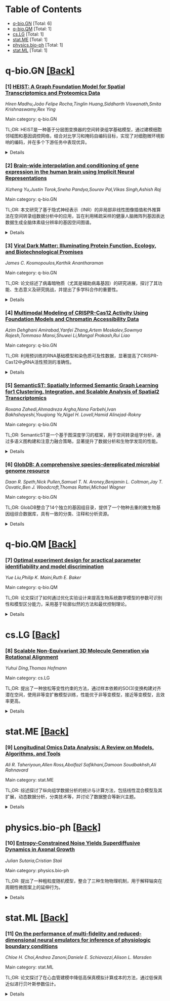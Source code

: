 <div id=toc></div>

# Table of Contents

- [q-bio.GN](#q-bio.GN) [Total: 6]
- [q-bio.QM](#q-bio.QM) [Total: 1]
- [cs.LG](#cs.LG) [Total: 1]
- [stat.ME](#stat.ME) [Total: 1]
- [physics.bio-ph](#physics.bio-ph) [Total: 1]
- [stat.ML](#stat.ML) [Total: 1]


<div id='q-bio.GN'></div>

# q-bio.GN [[Back]](#toc)

### [1] [HEIST: A Graph Foundation Model for Spatial Transcriptomics and Proteomics Data](https://arxiv.org/abs/2506.11152)
*Hiren Madhu,João Felipe Rocha,Tinglin Huang,Siddharth Viswanath,Smita Krishnaswamy,Rex Ying*

Main category: q-bio.GN

TL;DR: HEIST是一种基于分层图变换器的空间转录组学基础模型，通过建模细胞邻域图和基因调控网络，结合对比学习和掩码自编码目标，实现了对细胞微环境影响的编码，并在多个下游任务中表现优异。


<details>
  <summary>Details</summary>
Motivation: 现有模型忽略了空间分辨率或基因调控信息，而HEIST旨在通过分层建模和基因调控网络表示，捕捉细胞微环境的影响。

Method: HEIST将组织建模为空间细胞邻域图，每个细胞建模为基因调控网络图，采用分层图变换器进行跨层和层内消息传递，并通过对比学习和掩码自编码目标进行预训练。

Result: HEIST在22.3M细胞上预训练，有效编码微环境影响，发现空间信息亚群，并在临床结果预测、细胞类型注释等任务中达到最优性能。

Conclusion: HEIST通过分层建模和基因调控网络表示，显著提升了空间转录组学数据的分析能力。

Abstract: Single-cell transcriptomics has become a great source for data-driven
insights into biology, enabling the use of advanced deep learning methods to
understand cellular heterogeneity and transcriptional regulation at the
single-cell level. With the advent of spatial transcriptomics data we have the
promise of learning about cells within a tissue context as it provides both
spatial coordinates and transcriptomic readouts. However, existing models
either ignore spatial resolution or the gene regulatory information. Gene
regulation in cells can change depending on microenvironmental cues from
neighboring cells, but existing models neglect gene regulatory patterns with
hierarchical dependencies across levels of abstraction. In order to create
contextualized representations of cells and genes from spatial transcriptomics
data, we introduce HEIST, a hierarchical graph transformer-based foundation
model for spatial transcriptomics and proteomics data. HEIST models tissue as
spatial cellular neighborhood graphs, and each cell is, in turn, modeled as a
gene regulatory network graph. The framework includes a hierarchical graph
transformer that performs cross-level message passing and message passing
within levels. HEIST is pre-trained on 22.3M cells from 124 tissues across 15
organs using spatially-aware contrastive learning and masked auto-encoding
objectives. Unsupervised analysis of HEIST representations of cells, shows that
it effectively encodes the microenvironmental influences in cell embeddings,
enabling the discovery of spatially-informed subpopulations that prior models
fail to differentiate. Further, HEIST achieves state-of-the-art results on four
downstream task such as clinical outcome prediction, cell type annotation, gene
imputation, and spatially-informed cell clustering across multiple
technologies, highlighting the importance of hierarchical modeling and
GRN-based representations.

</details>


### [2] [Brain-wide interpolation and conditioning of gene expression in the human brain using Implicit Neural Representations](https://arxiv.org/abs/2506.11158)
*Xizheng Yu,Justin Torok,Sneha Pandya,Sourav Pal,Vikas Singh,Ashish Raj*

Main category: q-bio.GN

TL;DR: 本文研究了基于隐式神经表示（INR）的非局部非线性图像插值和外推算法在空间转录组数据分析中的应用，旨在利用稀疏采样的健康人脑微阵列基因表达数据生成全脑体素级分辨率的基因空间图谱。


<details>
  <summary>Details</summary>
Motivation: 通过INR技术填补稀疏采样的基因表达数据，生成高分辨率的全脑基因空间图谱，为阿尔茨海默病（AD）风险基因研究提供工具。

Method: 从Allen人脑图谱（AHBA）获取100个AD风险基因的基线空间转录谱，并调整INR模型以生成体素级分辨率的基因定量图谱。使用Abagen插值作为基线/参考进行实验。

Result: 实验表明，INR模型能够生成高分辨率的全脑基因空间图谱。

Conclusion: INR技术为空间转录组数据分析提供了有效的工具，能够填补稀疏数据并生成高分辨率图谱。

Abstract: In this paper, we study the efficacy and utility of recent advances in
non-local, non-linear image interpolation and extrapolation algorithms,
specifically, ideas based on Implicit Neural Representations (INR), as a tool
for analysis of spatial transcriptomics data. We seek to utilize the microarray
gene expression data sparsely sampled in the healthy human brain, and produce
fully resolved spatial maps of any given gene across the whole brain at a
voxel-level resolution. To do so, we first obtained the 100 top AD risk genes,
whose baseline spatial transcriptional profiles were obtained from the Allen
Human Brain Atlas (AHBA). We adapted Implicit Neural Representation models so
that the pipeline can produce robust voxel-resolution quantitative maps of all
genes. We present a variety of experiments using interpolations obtained from
Abagen as a baseline/reference.

</details>


### [3] [Viral Dark Matter: Illuminating Protein Function, Ecology, and Biotechnological Promises](https://arxiv.org/abs/2506.11942)
*James C. Kosmopoulos,Karthik Anantharaman*

Main category: q-bio.GN

TL;DR: 论文综述了病毒暗物质（尤其是辅助病毒基因）的研究进展，探讨了其功能、生态意义及研究挑战，并提出了多学科合作的重要性。


<details>
  <summary>Details</summary>
Motivation: 病毒基因中大部分功能未知（即“病毒暗物质”），限制了对其生态和应用价值的理解。研究旨在填补这一知识空白。

Method: 通过综述近期研究，结合生物信息学和实验验证，分析病毒暗物质的功能及其在生态系统中的作用。

Result: 发现了多种新型病毒蛋白及其潜在功能，但仍需进一步研究其具体机制和生态影响。

Conclusion: 多学科合作是揭示病毒暗物质的关键，其研究对微生物生态学和生物技术具有重要意义。

Abstract: Viruses are the most abundant biological entities on Earth and play central
roles in shaping microbiomes and influencing ecosystem functions. Yet, most
viral genes remain uncharacterized, comprising what is commonly referred to as
"viral dark matter." Metagenomic studies across diverse environments
consistently show that 40-90% of viral genes lack known homologs or annotated
functions. This persistent knowledge gap limits our ability to interpret viral
sequence data, understand virus-host interactions, and assess the ecological or
applied significance of viral genes. Among the most intriguing components of
viral dark matter are auxiliary viral genes (AVGs), including auxiliary
metabolic genes (AMGs), regulatory genes (AReGs), and host physiology-modifying
genes (APGs), which may alter host function during infection and contribute to
microbial metabolism, stress tolerance, or resistance. In this review, we
explore recent advances in the discovery and functional characterization of
viral dark matter. We highlight representative examples of novel viral proteins
across diverse ecosystems including human microbiomes, soil, oceans, and
extreme environments, and discuss what is known, and still unknown, about their
roles. We then examine the bioinformatic and experimental challenges that
hinder functional characterization, and present emerging strategies to overcome
these barriers. Finally, we highlight both the fundamental and applied benefits
that multidisciplinary efforts to characterize viral proteins can bring. By
integrating computational predictions with experimental validation, and
fostering collaboration across disciplines, we emphasize that illuminating
viral dark matter is both feasible and essential for advancing microbial
ecology and unlocking new tools for biotechnology.

</details>


### [4] [Multimodal Modeling of CRISPR-Cas12 Activity Using Foundation Models and Chromatin Accessibility Data](https://arxiv.org/abs/2506.11182)
*Azim Dehghani Amirabad,Yanfei Zhang,Artem Moskalev,Sowmya Rajesh,Tommaso Mansi,Shuwei Li,Mangal Prakash,Rui Liao*

Main category: q-bio.GN

TL;DR: 利用预训练的RNA基础模型和染色质可及性数据，显著提高了CRISPR-Cas12中gRNA活性预测的准确性。


<details>
  <summary>Details</summary>
Motivation: 由于数据有限、PAM序列的多样性以及依赖大规模训练，预测gRNA活性具有挑战性。研究探索预训练的生物学基础模型是否能提升预测效果。

Method: 使用预训练的RNA基础模型生成的嵌入作为轻量级回归器的输入，并结合染色质可及性数据。

Result: 与传统基线相比，预测性能显著提升。

Conclusion: 预训练的基础模型和染色质可及性数据对gRNA活性预测非常有效。

Abstract: Predicting guide RNA (gRNA) activity is critical for effective CRISPR-Cas12
genome editing but remains challenging due to limited data, variation across
protospacer adjacent motifs (PAMs-short sequence requirements for Cas binding),
and reliance on large-scale training. We investigate whether pre-trained
biological foundation model originally trained on transcriptomic data can
improve gRNA activity estimation even without domain-specific pre-training.
Using embeddings from existing RNA foundation model as input to lightweight
regressor, we show substantial gains over traditional baselines. We also
integrate chromatin accessibility data to capture regulatory context, improving
performance further. Our results highlight the effectiveness of pre-trained
foundation models and chromatin accessibility data for gRNA activity
prediction.

</details>


### [5] [SemanticST: Spatially Informed Semantic Graph Learning for1 Clustering, Integration, and Scalable Analysis of Spatial2 Transcriptomics](https://arxiv.org/abs/2506.11491)
*Roxana Zahedi,Ahmadreza Argha,Nona Farbehi,Ivan Bakhshayeshi,Youqiong Ye,Nigel H. Lovell,Hamid Alinejad-Rokny*

Main category: q-bio.GN

TL;DR: SemanticST是一个基于图深度学习的框架，用于空间转录组学分析，通过多语义图构建和注意力融合策略，显著提升了数据分析和生物学发现的性能。


<details>
  <summary>Details</summary>
Motivation: 当前的空间转录组学分析方法在处理噪声数据、可扩展性和复杂细胞关系建模方面存在不足，需要一种更强大且生物学意义明确的解决方案。

Method: SemanticST通过构建多语义图（空间邻近性、基因表达相似性和组织域结构）并学习解耦嵌入，使用注意力策略融合，结合社区感知的最小割损失，提升了鲁棒性。

Result: 在多个平台和组织的测试中，SemanticST在ARI、NMI和轨迹保真度上比现有方法提高了20%，并在乳腺癌数据中揭示了罕见的临床相关细胞群。

Conclusion: SemanticST为空间转录组学提供了一个可扩展、可解释且生物学基础扎实的分析框架，为空间组织图谱和精准医学铺平了道路。

Abstract: Spatial transcriptomics (ST) technologies enable gene expression profiling
with spatial resolution, offering unprecedented insights into tissue
organization and disease heterogeneity. However, current analysis methods often
struggle with noisy data, limited scalability, and inadequate modelling of
complex cellular relationships. We present SemanticST, a biologically informed,
graph-based deep learning framework that models diverse cellular contexts
through multi-semantic graph construction. SemanticST builds multiple
context-specific graphs capturing spatial proximity, gene expression
similarity, and tissue domain structure, and learns disentangled embeddings for
each. These are fused using an attention-inspired strategy to yield a unified,
biologically meaningful representation. A community-aware min-cut loss improves
robustness over contrastive learning, particularly in sparse ST data.
SemanticST supports mini-batch training, making it the first graph neural
network scalable to large-scale datasets such as Xenium (500,000 cells).
Benchmarking across four platforms (Visium, Slide-seq, Stereo-seq, Xenium) and
multiple human and mouse tissues shows consistent 20 percentage gains in ARI,
NMI, and trajectory fidelity over DeepST, GraphST, and IRIS. In re-analysis of
breast cancer Xenium data, SemanticST revealed rare and clinically significant
niches, including triple receptor-positive clusters, spatially distinct
DCIS-to-IDC transition zones, and FOXC2 tumour-associated myoepithelial cells,
suggesting non-canonical EMT programs with stem-like features. SemanticST thus
provides a scalable, interpretable, and biologically grounded framework for
spatial transcriptomics analysis, enabling robust discovery across tissue types
and diseases, and paving the way for spatially resolved tissue atlases and
next-generation precision medicine.

</details>


### [6] [GlobDB: A comprehensive species-dereplicated microbial genome resource](https://arxiv.org/abs/2506.11896)
*Daan R. Speth,Nick Pullen,Samuel T. N. Aroney,Benjamin L. Coltman,Jay T. Osvatic,Ben J. Woodcroft,Thomas Rattei,Michael Wagner*

Main category: q-bio.GN

TL;DR: GlobDB整合了14个独立的基因组目录，提供了一个物种去重的微生物基因组综合数据库，具有一致的分类、注释和分析资源。


<details>
  <summary>Details</summary>
Motivation: 过去几年中，大量微生物物种的基因组被存储在非传统的INSDC数据库之外，需要一个统一的资源来整合这些数据。

Method: 通过聚合14个独立的基因组目录，构建了一个物种去重的数据库，确保一致的分类和注释。

Result: GlobDB提供了一个全面的微生物基因组数据库，并附带了额外的分析资源。

Conclusion: GlobDB为研究人员提供了一个统一的平台，方便访问和分析微生物基因组数据。

Abstract: Over the past years, substantial numbers of microbial species' genomes have
been deposited outside of conventional INSDC databases. The GlobDB aggregates
14 independent genomic catalogues to provide a comprehensive database of
species-dereplicated microbial genomes, with consistent taxonomy, annotations,
and additional analysis resources. The GlobDB is available at
https://globdb.org/.

</details>


<div id='q-bio.QM'></div>

# q-bio.QM [[Back]](#toc)

### [7] [Optimal experiment design for practical parameter identifiability and model discrimination](https://arxiv.org/abs/2506.11311)
*Yue Liu,Philip K. Maini,Ruth E. Baker*

Main category: q-bio.QM

TL;DR: 论文探讨了如何通过优化实验设计来提高生物系统数学模型的参数可识别性和模型区分能力，采用基于轮廓似然的方法和最优控制理论。


<details>
  <summary>Details</summary>
Motivation: 生物系统数学模型中的参数需要通过实验数据估计，但实验设计的好坏直接影响参数的可识别性。优化实验设计可以提高数据的信息量，从而更准确地估计参数和区分不同模型。

Method: 采用基于轮廓似然的方法评估参数可识别性，并将最优实验设计问题转化为最优控制问题，利用庞特里亚金极大值原理求解。

Result: 展示了在常微分方程模型中，通过优化控制输入可以显著提高参数的可识别性和模型区分能力。

Conclusion: 优化实验设计是提高数学模型实用性的关键，最优控制理论为实验设计提供了高效的工具。

Abstract: Mechanistic mathematical models of biological systems usually contain a
number of unknown parameters whose values need to be estimated from available
experimental data in order for the models to be validated and used to make
quantitative predictions. This requires that the models are practically
identifiable, that is, the values of the parameters can be confidently
determined, given available data. A well-designed experiment can produce data
that are much more informative for the purpose of inferring parameter values
than a poorly designed experiment. It is, therefore, of great interest to
optimally design experiments such that the resulting data maximise the
practical identifiability of a chosen model. Experimental design is also useful
for model discrimination, where we seek to distinguish between multiple
distinct, competing models of the same biological system in order to determine
which model better reveals insight into the underlying biological mechanisms.
In many cases, an external stimulus can be used as a control input to probe the
behaviour of the system. In this paper, we will explore techniques for
optimally designing such a control for a given experiment, in order to maximise
parameter identifiability and model discrimination, and demonstrate these
techniques in the context of commonly applied ordinary differential equation
models. We use a profile likelihood-based approach to assess parameter
identifiability. We then show how the problem of optimal experimental design
for model discrimination can be formulated as an optimal control problem, which
can be solved efficiently by applying Pontryagin's Maximum Principle.

</details>


<div id='cs.LG'></div>

# cs.LG [[Back]](#toc)

### [8] [Scalable Non-Equivariant 3D Molecule Generation via Rotational Alignment](https://arxiv.org/abs/2506.10186)
*Yuhui Ding,Thomas Hofmann*

Main category: cs.LG

TL;DR: 提出了一种放松等变性约束的方法，通过样本依赖的SO(3)变换构建对齐潜在空间，使用非等变扩散模型训练，性能优于非等变模型，接近等变模型，且效率更高。


<details>
  <summary>Details</summary>
Motivation: 现有等变扩散模型因专用架构限制了可扩展性和效率，需放松等变性约束以提升性能。

Method: 学习样本依赖的SO(3)变换构建对齐潜在空间，训练非等变扩散模型。

Result: 性能显著优于非等变模型，接近等变模型，训练和采样效率更高。

Conclusion: 放松等变性约束的方法在性能与效率间取得平衡，具有实际应用潜力。

Abstract: Equivariant diffusion models have achieved impressive performance in 3D
molecule generation. These models incorporate Euclidean symmetries of 3D
molecules by utilizing an SE(3)-equivariant denoising network. However,
specialized equivariant architectures limit the scalability and efficiency of
diffusion models. In this paper, we propose an approach that relaxes such
equivariance constraints. Specifically, our approach learns a sample-dependent
SO(3) transformation for each molecule to construct an aligned latent space. A
non-equivariant diffusion model is then trained over the aligned
representations. Experimental results demonstrate that our approach performs
significantly better than previously reported non-equivariant models. It yields
sample quality comparable to state-of-the-art equivariant diffusion models and
offers improved training and sampling efficiency. Our code is available at
https://github.com/skeletondyh/RADM

</details>


<div id='stat.ME'></div>

# stat.ME [[Back]](#toc)

### [9] [Longitudinal Omics Data Analysis: A Review on Models, Algorithms, and Tools](https://arxiv.org/abs/2506.11161)
*Ali R. Taheriyoun,Allen Ross,Abolfazl Safikhani,Damoon Soudbakhsh,Ali Rahnavard*

Main category: stat.ME

TL;DR: 综述探讨了纵向组学数据分析的统计与计算方法，包括线性混合模型及其扩展，动态数据分析，分类技术等，并讨论了数据整合等新兴主题。


<details>
  <summary>Details</summary>
Motivation: 理解生物过程和疾病进展的动态变化需要有效的纵向组学数据分析方法。

Method: 讨论了线性混合模型（LMM）和广义线性混合模型（GLMM）及其扩展，动态数据分析（如功能数据分析），分类技术，单细胞研究等。

Result: 综述了适用于组学数据的最先进方法，并展示了如何应对数据特征（如高维性、非高斯性）。

Conclusion: 本文为研究人员提供了分析复杂纵向组学数据的有效策略指南。

Abstract: Longitudinal omics data (LOD) analysis is essential for understanding the
dynamics of biological processes and disease progression over time. This review
explores various statistical and computational approaches for analyzing such
data, emphasizing their applications and limitations. The main characteristics
of longitudinal data, such as imbalancedness, high-dimensionality, and
non-Gaussianity are discussed for modeling and hypothesis testing. We discuss
the properties of linear mixed models (LMM) and generalized linear mixed models
(GLMM) as foundation stones in LOD analyses and highlight their extensions to
handle the obstacles in the frequentist and Bayesian frameworks. We
differentiate in dynamic data analysis between time-course and longitudinal
analyses, covering functional data analysis (FDA) and replication constraints.
We explore classification techniques, single-cell as exemplary omics
longitudinal studies, survival modeling, and multivariate methods for
clinical/biomarker-based applications. Emerging topics, including data
integration, clustering, and network-based modeling, are also discussed. We
categorized the state-of-the-art approaches applicable to omics data,
highlighting how they address the data features. This review serves as a
guideline for researchers seeking robust strategies to analyze longitudinal
omics data effectively, which is usually complex.

</details>


<div id='physics.bio-ph'></div>

# physics.bio-ph [[Back]](#toc)

### [10] [Entropy-Constrained Noise Yields Superdiffusive Dynamics in Axonal Growth](https://arxiv.org/abs/2506.11272)
*Julian Sutaria,Cristian Staii*

Main category: physics.bio-ph

TL;DR: 提出了一种粗粒度随机模型，整合了三种生物物理机制，用于解释轴突在周期性微图案上的延伸行为。


<details>
  <summary>Details</summary>
Motivation: 研究轴突延伸的动力学行为，特别是其在微图案基底上的超扩散现象。

Method: 结合分子离合器、牵引力波动机制和生长锥与基底的机械相互作用，利用最大熵原理推导出加速度噪声的概率分布。

Result: 模型预测的时间相关幂律指数为-1/2，与实验观测的皮质神经元行为一致。

Conclusion: 模型成功解释了轴突的超扩散动力学，为相关生物物理机制提供了定量支持。

Abstract: We present a coarse-grained stochastic model for axonal extension on periodic
arrays of parallel micropatterns that integrates three key biophysical
mechanisms: (i) the molecular clutch that couples actin retrograde flow to
substrate adhesions, (ii) an active biopolymer-based mechanism generating
traction-force fluctuations, and (iii) the mechanical interaction of the growth
cone with the micropatterned substrate. Using the Shannon-Jaynes maximum
entropy principle with constraints derived from experimental observations, we
derive a unique probability distribution for the colored acceleration noise
that enters the Langevin equation. The resulting stationary process exhibits
power-law temporal correlations with negative exponent, which accounts for the
observed superdiffusive dynamics of axons. For biologically relevant parameters
the model predicts this exponent to be -1/2, in close quantitative agreement
with measurements of cortical neurons cultured on patterned substrates.

</details>


<div id='stat.ML'></div>

# stat.ML [[Back]](#toc)

### [11] [On the performance of multi-fidelity and reduced-dimensional neural emulators for inference of physiologic boundary conditions](https://arxiv.org/abs/2506.11683)
*Chloe H. Choi,Andrea Zanoni,Daniele E. Schiavazzi,Alison L. Marsden*

Main category: stat.ML

TL;DR: 论文探讨了在心血管建模中降低高保真模拟计算成本的方法，通过低保真近似进行贝叶斯参数估计。


<details>
  <summary>Details</summary>
Motivation: 解决心血管建模中逆问题的高计算成本问题。

Method: 比较了五种方法，包括构建高保真模拟的替代模型、低保真模型差异的替代模型，以及将差异视为随机噪声的方法。

Result: 在分析测试案例和心血管模型中验证了方法的准确性和计算效率。

Conclusion: 提出的方法在复杂心血管模型中有效降低了计算成本，同时保持了准确性。

Abstract: Solving inverse problems in cardiovascular modeling is particularly
challenging due to the high computational cost of running high-fidelity
simulations. In this work, we focus on Bayesian parameter estimation and
explore different methods to reduce the computational cost of sampling from the
posterior distribution by leveraging low-fidelity approximations. A common
approach is to construct a surrogate model for the high-fidelity simulation
itself. Another is to build a surrogate for the discrepancy between high- and
low-fidelity models. This discrepancy, which is often easier to approximate, is
modeled with either a fully connected neural network or a nonlinear
dimensionality reduction technique that enables surrogate construction in a
lower-dimensional space. A third possible approach is to treat the discrepancy
between the high-fidelity and surrogate models as random noise and estimate its
distribution using normalizing flows. This allows us to incorporate the
approximation error into the Bayesian inverse problem by modifying the
likelihood function. We validate five different methods which are variations of
the above on analytical test cases by comparing them to posterior distributions
derived solely from high-fidelity models, assessing both accuracy and
computational cost. Finally, we demonstrate our approaches on two
cardiovascular examples of increasing complexity: a lumped-parameter Windkessel
model and a patient-specific three-dimensional anatomy.

</details>
